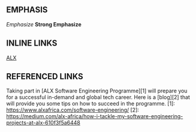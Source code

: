 ## EMPHASIS
*Emphasize*
**Strong Emphasize**

## INLINE LINKS
[ALX](https://www.alxafrica.com/)

## REFERENCED LINKS
Taking part in [ALX Software Engineering Programme][1] will prepare you for a successful in-demand and global tech career. Here is a [blog][2] that will provide you some tips on how to succeed in the programme.
[1]: https://www.alxafrica.com/software-engineering/
[2]: https://medium.com/alx-africa/how-i-tackle-my-software-engineering-projects-at-alx-610f3f5a6448
